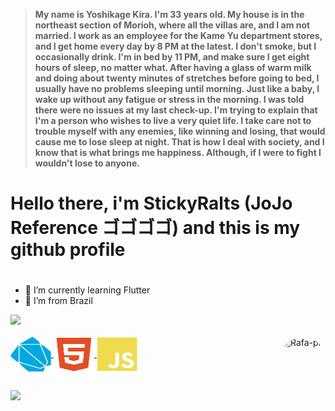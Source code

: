 > **My name is Yoshikage Kira. I'm 33 years old. My house is in the northeast section of Morioh, where all the villas are, and I am not married. I work as an employee for the Kame Yu department stores, and I get home every day by 8 PM at the latest. I don't smoke, but I occasionally drink. I'm in bed by 11 PM, and make sure I get eight hours of sleep, no matter what. After having a glass of warm milk and doing about twenty minutes of stretches before going to bed, I usually have no problems sleeping until morning. Just like a baby, I wake up without any fatigue or stress in the morning. I was told there were no issues at my last check-up. I'm trying to explain that I'm a person who wishes to live a very quiet life. I take care not to trouble myself with any enemies, like winning and losing, that would cause me to lose sleep at night. That is how I deal with society, and I know that is what brings me happiness. Although, if I were to fight I wouldn't lose to anyone.**

# Hello there, i'm StickyRalts (JoJo Reference ゴゴゴゴ) and this is my github profile <h1>

- 🔭 I’m currently learning Flutter
- 🌱 I’m from Brazil

<div>
  <a href="https://github.com/StickyRalts">
  <img height="200em" src="https://github-readme-stats.vercel.app/api?username=StickyRalts&show_icons=true&theme=midnight-purple&include_all_commits=true&count_private=true"/>
</div>

<div style="display: inline_block"><br>
  <img align="center" alt="SR-Dart" height="55" width="65" src="https://raw.githubusercontent.com/devicons/devicon/master/icons/dart/dart-plain.svg">
  <img align="center" alt="SR-HTML" height="55" width="65" src="https://raw.githubusercontent.com/devicons/devicon/master/icons/html5/html5-plain.svg">
  <img align="center" alt="SR-Js" height="55" width="65" src="https://raw.githubusercontent.com/devicons/devicon/master/icons/javascript/javascript-plain.svg">
  <img align="right" alt="Rafa-pic" height="150" style="border-radius:50px;" src="![image](https://user-images.githubusercontent.com/87155659/147610500-637136b2-ec0f-465a-8c24-a5804b09267c.png)
"> 
</div>
  
  ##
  
<div>
  <a href="https://www.youtube.com/channel/UCR2UM9Sw23t6TWQ0wnt6qEg" target="_blank"><img src="https://img.shields.io/badge/YouTube-FF0000?style=for-the-badge&logo=youtube&logoColor=white"/>
</div>
